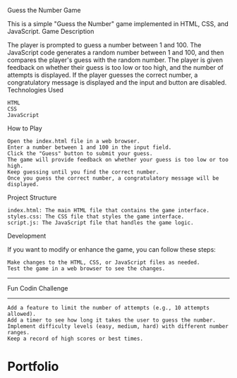 Guess the Number Game

This is a simple "Guess the Number" game implemented in HTML, CSS, and JavaScript.
Game Description

The player is prompted to guess a number between 1 and 100. The JavaScript code generates a random number between 1 and 100, and then compares the player's guess with the random number. The player is given feedback on whether their guess is too low or too high, and the number of attempts is displayed. If the player guesses the correct number, a congratulatory message is displayed and the input and button are disabled.
Technologies Used

    HTML
    CSS
    JavaScript

How to Play

    Open the index.html file in a web browser.
    Enter a number between 1 and 100 in the input field.
    Click the "Guess" button to submit your guess.
    The game will provide feedback on whether your guess is too low or too high.
    Keep guessing until you find the correct number.
    Once you guess the correct number, a congratulatory message will be displayed.

Project Structure

    index.html: The main HTML file that contains the game interface.
    styles.css: The CSS file that styles the game interface.
    script.js: The JavaScript file that handles the game logic.

Development

If you want to modify or enhance the game, you can follow these steps:

    Make changes to the HTML, CSS, or JavaScript files as needed.
    Test the game in a web browser to see the changes.


************************************
Fun Codin Challenge
************************************

    Add a feature to limit the number of attempts (e.g., 10 attempts allowed).
    Add a timer to see how long it takes the user to guess the number.
    Implement difficulty levels (easy, medium, hard) with different number ranges.
    Keep a record of high scores or best times.
# Portfolio
